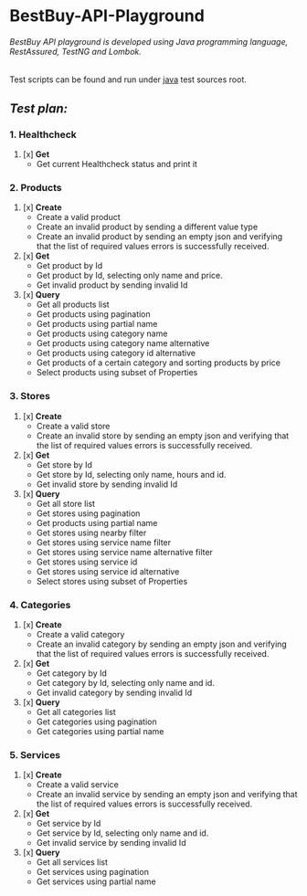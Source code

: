 # BestBuy-API-Playground

###### BestBuy API playground is developed using Java programming language, RestAssured, TestNG and Lombok.

Test scripts can be found and run under [java](src%2Ftest%2Fjava) test sources root.

## **_Test plan:_**

### 1. Healthcheck

1. [x] **Get**
   * Get current Healthcheck status and print it

### 2. Products

1. [x] **Create**
   * Create a valid product
   * Create an invalid product by sending a different value type
   * Create an invalid product by sending an empty json and verifying that the list of required values errors is
     successfully received.
2. [x] **Get**
   * Get product by Id
   * Get product by Id, selecting only name and price.
   * Get invalid product by sending invalid Id
3. [x] **Query**
   * Get all products list
   * Get products using pagination
   * Get products using partial name
   * Get products using category name
   * Get products using category name alternative
   * Get products using category id alternative
   * Get products of a certain category and sorting products by price
   * Select products using subset of Properties

### 3. Stores

1. [x] **Create**
   * Create a valid store
   * Create an invalid store by sending an empty json and verifying that the list of required values errors is
     successfully received.
2. [x] **Get**
   * Get store by Id
   * Get store by Id, selecting only name, hours and id.
   * Get invalid store by sending invalid Id
3. [x] **Query**
   * Get all store list
   * Get stores using pagination
   * Get products using partial name
   * Get stores using nearby filter
   * Get stores using service name filter
   * Get stores using service name alternative filter
   * Get stores using service id
   * Get stores using service id alternative
   * Select stores using subset of Properties

### 4. Categories

1. [x] **Create**
   * Create a valid category
   * Create an invalid category by sending an empty json and verifying that the list of required values errors is
     successfully received.
2. [x] **Get**
   * Get category by Id
   * Get category by Id, selecting only name and id.
   * Get invalid category by sending invalid Id
3. [x] **Query**
   * Get all categories list
   * Get categories using pagination
   * Get categories using partial name

### 5. Services

1. [x] **Create**
   * Create a valid service
   * Create an invalid service by sending an empty json and verifying that the list of required values errors is
     successfully received.
2. [x] **Get**
   * Get service by Id
   * Get service by Id, selecting only name and id.
   * Get invalid service by sending invalid Id
3. [x] **Query**
   * Get all services list
   * Get services using pagination
   * Get services using partial name
